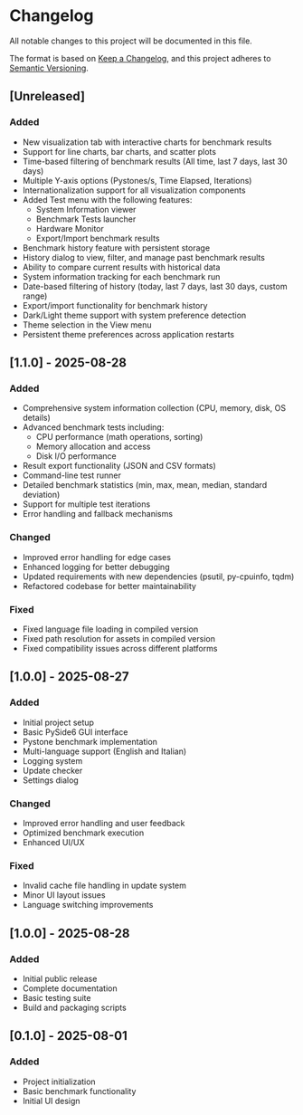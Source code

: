 # Changelog

All notable changes to this project will be documented in this file.

The format is based on [Keep a Changelog](https://keepachangelog.com/en/1.0.0/),
and this project adheres to [Semantic Versioning](https://semver.org/spec/v2.0.0.html).

## [Unreleased]
### Added
- New visualization tab with interactive charts for benchmark results
- Support for line charts, bar charts, and scatter plots
- Time-based filtering of benchmark results (All time, last 7 days, last 30 days)
- Multiple Y-axis options (Pystones/s, Time Elapsed, Iterations)
- Internationalization support for all visualization components
- Added Test menu with the following features:
  - System Information viewer
  - Benchmark Tests launcher
  - Hardware Monitor
  - Export/Import benchmark results
- Benchmark history feature with persistent storage
- History dialog to view, filter, and manage past benchmark results
- Ability to compare current results with historical data
- System information tracking for each benchmark run
- Date-based filtering of history (today, last 7 days, last 30 days, custom range)
- Export/import functionality for benchmark history
- Dark/Light theme support with system preference detection
- Theme selection in the View menu
- Persistent theme preferences across application restarts

## [1.1.0] - 2025-08-28

### Added

- Comprehensive system information collection (CPU, memory, disk, OS details)
- Advanced benchmark tests including:
  - CPU performance (math operations, sorting)
  - Memory allocation and access
  - Disk I/O performance
- Result export functionality (JSON and CSV formats)
- Command-line test runner
- Detailed benchmark statistics (min, max, mean, median, standard deviation)
- Support for multiple test iterations
- Error handling and fallback mechanisms

### Changed

- Improved error handling for edge cases
- Enhanced logging for better debugging
- Updated requirements with new dependencies (psutil, py-cpuinfo, tqdm)
- Refactored codebase for better maintainability

### Fixed

- Fixed language file loading in compiled version
- Fixed path resolution for assets in compiled version
- Fixed compatibility issues across different platforms

## [1.0.0] - 2025-08-27

### Added
- Initial project setup
- Basic PySide6 GUI interface
- Pystone benchmark implementation
- Multi-language support (English and Italian)
- Logging system
- Update checker
- Settings dialog

### Changed
- Improved error handling and user feedback
- Optimized benchmark execution
- Enhanced UI/UX

### Fixed
- Invalid cache file handling in update system
- Minor UI layout issues
- Language switching improvements

## [1.0.0] - 2025-08-28

### Added
- Initial public release
- Complete documentation
- Basic testing suite
- Build and packaging scripts

## [0.1.0] - 2025-08-01

### Added
- Project initialization
- Basic benchmark functionality
- Initial UI design
